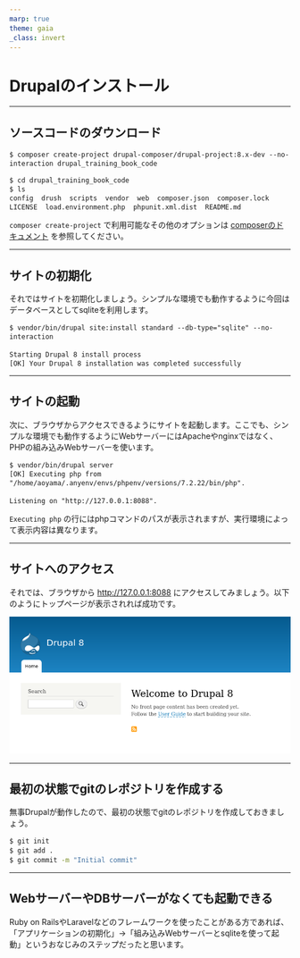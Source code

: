 ```yaml
---
marp: true
theme: gaia
_class: invert
---
```


<!-- _class: lead -->
# Drupalのインストール

---

## ソースコードのダウンロード

```
$ composer create-project drupal-composer/drupal-project:8.x-dev --no-interaction drupal_training_book_code
```

```
$ cd drupal_training_book_code
$ ls
config  drush  scripts  vendor  web  composer.json  composer.lock  LICENSE  load.environment.php  phpunit.xml.dist  README.md
```

`composer create-project` で利用可能なその他のオプションは [composerのドキュメント](https://getcomposer.org/doc/03-cli.md#create-project) を参照してください。

---

## サイトの初期化

それではサイトを初期化しましょう。シンプルな環境でも動作するように今回はデータベースとしてsqliteを利用します。
```
$ vendor/bin/drupal site:install standard --db-type="sqlite" --no-interaction

Starting Drupal 8 install process
[OK] Your Drupal 8 installation was completed successfully
```

---

## サイトの起動

次に、ブラウザからアクセスできるようにサイトを起動します。ここでも、シンプルな環境でも動作するようにWebサーバーにはApacheやnginxではなく、PHPの組み込みWebサーバーを使います。

```
$ vendor/bin/drupal server
[OK] Executing php from "/home/aoyama/.anyenv/envs/phpenv/versions/7.2.22/bin/php".

Listening on "http://127.0.0.1:8088".
```

`Executing php` の行にはphpコマンドのパスが表示されますが、実行環境によって表示内容は異なります。

---

## サイトへのアクセス

それでは、ブラウザから http://127.0.0.1:8088 にアクセスしてみましょう。以下のようにトップページが表示されれば成功です。

![welcome Drupal8](../assets/01_about_drupal/welcome_to_drupal.png)

---

## 最初の状態でgitのレポジトリを作成する

無事Drupalが動作したので、最初の状態でgitのレポジトリを作成しておきましょう。

```sh
$ git init
$ git add .
$ git commit -m "Initial commit"
```

---

## WebサーバーやDBサーバーがなくても起動できる

Ruby on RailsやLaravelなどのフレームワークを使ったことがある方であれば、「アプリケーションの初期化」→「組み込みWebサーバーとsqliteを使って起動」というおなじみのステップだったと思います。